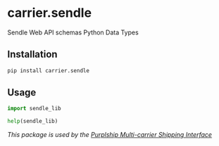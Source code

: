 # carrier.sendle

Sendle Web API schemas Python Data Types

## Installation

```bash
pip install carrier.sendle
```

## Usage

```python
import sendle_lib

help(sendle_lib)
```

*This package is used by the [Purplship Multi-carrier Shipping Interface](https://github.com/PurplShip/karrio)*
